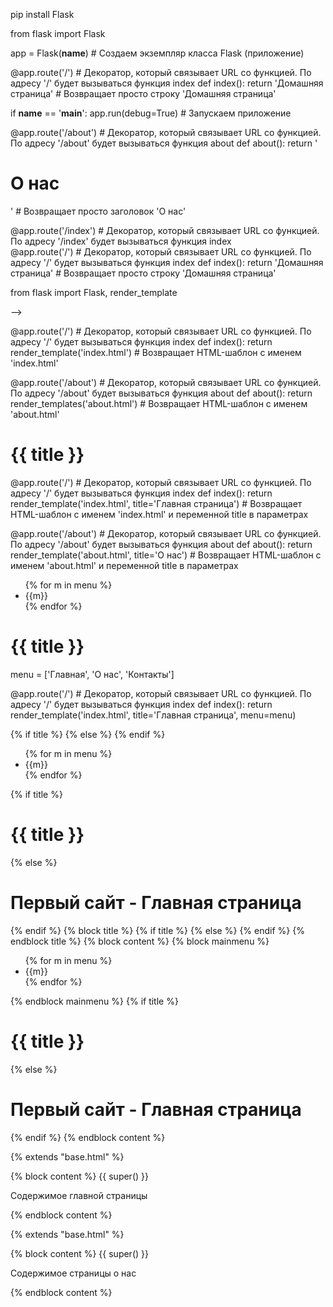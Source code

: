 <!-- Установка Flask -->

pip install Flask

<!-- Создаем рабочий файл site.py, импортируем Flask и пишем первое приложение. Просто переход на страницу -->

from flask import Flask

app = Flask(__name__)  # Создаем экземпляр класса Flask (приложение)

@app.route('/')  # Декоратор, который связывает URL со функцией. По адресу '/' будет вызываться функция index
def index():
    return 'Домашняя страница'  # Возвращает просто строку 'Домашняя страница'

if __name__ == '__main__':
    app.run(debug=True)  # Запускаем приложение

<!-- Если хотим добавить еще новую страницу, то добавляем еще один роутер -->

@app.route('/about')  # Декоратор, который связывает URL со функцией. По адресу '/about' будет вызываться функция about
def about():
    return '<h1>О нас</h1>'  # Возвращает просто заголовок 'О нас'

<!-- Если один и тот же обработчик (функция) должн срабатывать по нескольким адресам, то роутеры можно просто расположить друг над другом -->

@app.route('/index')  # Декоратор, который связывает URL со функцией. По адресу '/index' будет вызываться функция index  
@app.route('/')  # Декоратор, который связывает URL со функцией. По адресу '/' будет вызываться функция index
def index():
    return 'Домашняя страница'  # Возвращает просто строку 'Домашняя страница'

<!-- *************************************************************************************************************************************
2. Шаблонизаторы

Чтобы воспользоваться шаблонами необходимо дополнительно импортировать модуль из Flask -->

from flask import Flask, render_template

<!-- И тогда вызываем именно отдельно хранящийся шаблон.
Шаблоны берутся из подкаталога templates относитьльно нашей рабочей программы.
Создадим templstes/index.html в папке с site.py--> -->

@app.route('/')  # Декоратор, который связывает URL со функцией. По адресу '/' будет вызываться функция index
def index():
    return render_template('index.html')  # Возвращает HTML-шаблон с именем 'index.html'

<!-- Делаем тоже самое для второй страницы about  -->

@app.route('/about')  # Декоратор, который связывает URL со функцией. По адресу '/about' будет вызываться функция about
def about():
    return render_templates('about.html')  # Возвращает HTML-шаблон с именем 'about.html'

<!-- Параметры передаются в шаблоны с помощию {{ }}
Установим для title и заголовка h1 в обоих шаблонах -->

<!DOCTYPE html>
<html lang="en">
<head>
    <meta charset="UTF-8">
    <meta name="viewport" content="width=device-width, initial-scale=1.0">
    <title> {{ title }} </title>
</head>
<body>
    <h1> {{ title }} </h1>
</body>
</html>

<!-- И при передаче шаблона установим значение параметра title -->

@app.route('/')  # Декоратор, который связывает URL со функцией. По адресу '/' будет вызываться функция index
def index():
    return render_template('index.html', title='Главная страница')  # Возвращает HTML-шаблон с именем 'index.html' и переменной title в параметрах


@app.route('/about')  # Декоратор, который связывает URL со функцией. По адресу '/about' будет вызываться функция about
def about():
    return render_template('about.html', title='О нас')  # Возвращает HTML-шаблон с именем 'about.html' и переменной title в параметрах

<!-- Передадим список в шаблон. Выражения в шаблонах помещаются в {% %}. В конце обязательно закрытие выражения {% end... %} -->

</head>
<body>
    <ul>
        {% for m in menu %}
        <li>{{m}}</li>
        {% endfor %}
    </ul>
    <h1> {{ title }} </h1>
</body>
</html>

<!-- В коде пропишем этот список menu и укажем его так же при передаче шаблона. Укажем новый параметр menu и передадим в него наш список -->

menu = ['Главная', 'О нас', 'Контакты']

@app.route('/')  # Декоратор, который связывает URL со функцией. По адресу '/' будет вызываться функция index
def index():
    return render_template('index.html', title='Главная страница', menu=menu)

<!-- Немного усложним. Добавим условие if. Если передаем параметр title в обработчик - получаем Первый сайт - {{ title }}.
Если title не передается, то просто пишется заранее подготовленный текст "Первый сайт" -->

<head>
    <meta charset="UTF-8">
    <meta name="viewport" content="width=device-width, initial-scale=1.0">
    {% if title %}
        <title>Первый сайт - {{ title }}</title>
    {% else %}
        <title>Первый сайт</title>
    {% endif %}
</head>

<!-- Примерно тоже самое сделаем для body -->

<body>
    <ul>
        {% for m in menu %}
        <li>{{m}}</li>
        {% endfor %}
    </ul>
    {% if title %}
        <h1>{{ title }}</h1>
    {% else %}
        <h1>Первый сайт - Главная страница</h1>
    {% endif %}    
</body>

<!-- Тоже самое делаем для about -->

<!-- Делаем БАЗОВЫЙ шаблон base.html. Он содержит основную информацию, для предотвращения повторений ее в коде других страниц 
Все разбивается на блоки, которые потом будут заполняться или останутся с тем что задано, если этот блок не указан в определенном шаблоне-->

<!DOCTYPE html>
<html lang="en">
<head>
    <meta charset="UTF-8">
    <meta name="viewport" content="width=device-width, initial-scale=1.0">
    {% block title %}
    {% if title %}
        <title>Первый сайт - {{ title }}</title>
    {% else %}
        <title>Первый сайт</title>
    {% endif %}
    {% endblock title %}
</head>
<body>
    {% block content %}
    {% block mainmenu %}
    <ul>        
        {% for m in menu %}
        <li>{{m}}</li>
        {% endfor %}
    </ul>
    {% endblock mainmenu %}
    {% if title %}
        <h1>{{ title }}</h1>
    {% else %}
        <h1>Первый сайт - Главная страница</h1>
    {% endif %}   
    {% endblock content %} 
</body>
</html>

<!-- Перепишем шаблон index. Благодаря super() отображает то что было в базовом шаблоне, а не просто заменяет содержимым блока content) -->

{% extends "base.html" %}

{% block content %}
{{ super() }}
<p>Cодержимое главной страницы</p>
{% endblock content %}

<!-- Перепишем шаблон about -->

{% extends "base.html" %}

{% block content %}
{{ super() }}
<p>Cодержимое страницы о нас</p>
{% endblock content %}











